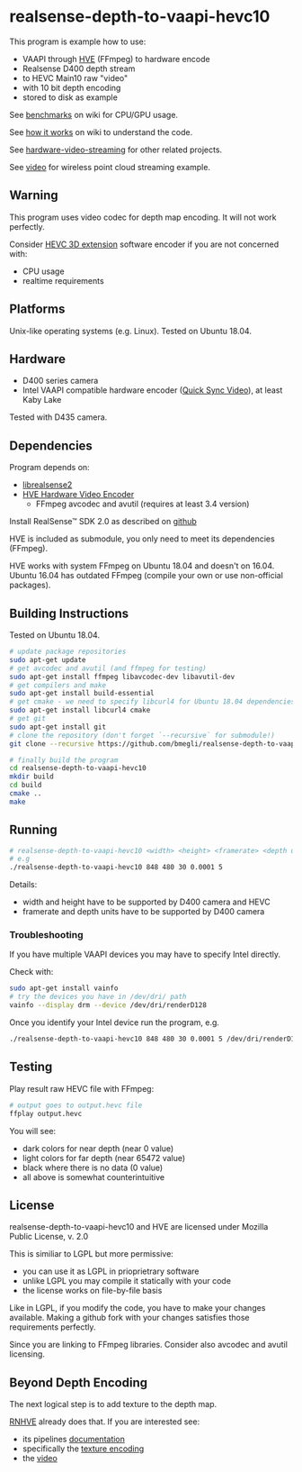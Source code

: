 # realsense-depth-to-vaapi-hevc10

This program is example how to use:
 - VAAPI through [HVE](https://github.com/bmegli/hardware-video-encoder) (FFmpeg) to hardware encode
 - Realsense D400 depth stream
 - to HEVC Main10 raw "video"
 - with 10 bit depth encoding
 - stored to disk as example
 
See [benchmarks](https://github.com/bmegli/realsense-depth-to-vaapi-hevc10/wiki/Benchmarks) on wiki for CPU/GPU usage.

See [how it works](https://github.com/bmegli/realsense-depth-to-vaapi-hevc10/wiki/How-it-works) on wiki to understand the code.

See [hardware-video-streaming](https://github.com/bmegli/hardware-video-streaming) for other related projects.

See [video](http://www.youtube.com/watch?v=qnTxhfNW-_4) for wireless point cloud streaming example.

## Warning

This program uses video codec for depth map encoding. It will not work perfectly.

Consider [HEVC 3D extension](https://hevc.hhi.fraunhofer.de/3dhevc) software encoder if you are not concerned with:
- CPU usage
- realtime requirements

## Platforms 

Unix-like operating systems (e.g. Linux).
Tested on Ubuntu 18.04.

## Hardware

- D400 series camera
- Intel VAAPI compatible hardware encoder ([Quick Sync Video](https://ark.intel.com/Search/FeatureFilter?productType=processors&QuickSyncVideo=true)), at least Kaby Lake

Tested with D435 camera.

## Dependencies

Program depends on:
- [librealsense2](https://github.com/IntelRealSense/librealsense) 
- [HVE Hardware Video Encoder](https://github.com/bmegli/hardware-video-encoder)
   - FFmpeg avcodec and avutil (requires at least 3.4 version)

Install RealSense™ SDK 2.0 as described on [github](https://github.com/IntelRealSense/librealsense) 

HVE is included as submodule, you only need to meet its dependencies (FFmpeg).

HVE works with system FFmpeg on Ubuntu 18.04 and doesn't on 16.04.
Ubuntu 16.04 has outdated FFmpeg (compile your own or use non-official packages).

## Building Instructions

Tested on Ubuntu 18.04.

``` bash
# update package repositories
sudo apt-get update 
# get avcodec and avutil (and ffmpeg for testing)
sudo apt-get install ffmpeg libavcodec-dev libavutil-dev
# get compilers and make
sudo apt-get install build-essential
# get cmake - we need to specify libcurl4 for Ubuntu 18.04 dependencies problem
sudo apt-get install libcurl4 cmake
# get git
sudo apt-get install git
# clone the repository (don't forget `--recursive` for submodule!)
git clone --recursive https://github.com/bmegli/realsense-depth-to-vaapi-hevc10.git

# finally build the program
cd realsense-depth-to-vaapi-hevc10
mkdir build
cd build
cmake ..
make
```

## Running 

``` bash
# realsense-depth-to-vaapi-hevc10 <width> <height> <framerate> <depth units> <seconds> [device]
# e.g
./realsense-depth-to-vaapi-hevc10 848 480 30 0.0001 5
```

Details:
- width and height have to be supported by D400 camera and HEVC
- framerate and depth units have to be supported by D400 camera

### Troubleshooting

If you have multiple VAAPI devices you may have to specify Intel directly.

Check with:
```bash
sudo apt-get install vainfo
# try the devices you have in /dev/dri/ path
vainfo --display drm --device /dev/dri/renderD128
```

Once you identify your Intel device run the program, e.g.

```bash
./realsense-depth-to-vaapi-hevc10 848 480 30 0.0001 5 /dev/dri/renderD128
```

## Testing

Play result raw HEVC file with FFmpeg:

``` bash
# output goes to output.hevc file
ffplay output.hevc
```

You will see:
- dark colors for near depth (near 0 value)
- light colors for far depth (near 65472 value)
- black where there is no data (0 value)
- all above is somewhat counterintuitive

## License

realsense-depth-to-vaapi-hevc10 and HVE are licensed under Mozilla Public License, v. 2.0

This is similiar to LGPL but more permissive:
- you can use it as LGPL in prioprietrary software
- unlike LGPL you may compile it statically with your code
- the license works on file-by-file basis

Like in LGPL, if you modify the code, you have to make your changes available.
Making a github fork with your changes satisfies those requirements perfectly.

Since you are linking to FFmpeg libraries. Consider also avcodec and avutil licensing.

## Beyond Depth Encoding

The next logical step is to add texture to the depth map.

[RNHVE](https://github.com/bmegli/realsense-network-hardware-video-encoder) already does that. If you are interested see:
- its pipelines [documentation](https://github.com/bmegli/realsense-network-hardware-video-encoder/wiki/How-it-works#encoding-pipelines)
- specifically the [texture encoding](https://github.com/bmegli/realsense-network-hardware-video-encoder/wiki/Infrared-encoding-in-P010LE-UV-plane)
- the [video](https://www.youtube.com/watch?v=zVIuvWMz5mU)
